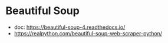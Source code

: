 # Beautiful Soup
- doc: <https://beautiful-soup-4.readthedocs.io/>
- <https://realpython.com/beautiful-soup-web-scraper-python/>
